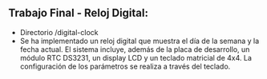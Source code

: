 ## Trabajo Final - Reloj Digital:
* Directorio /digital-clock
* Se ha implementado un reloj digital que muestra el día de la semana y la fecha actual. El sistema incluye, además de la placa de desarrollo, un módulo RTC DS3231, un display LCD y un teclado matricial de 4x4. La configuración de los parámetros se realiza a través del teclado.
